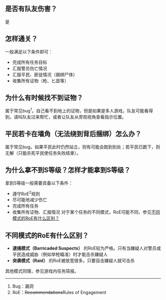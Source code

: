 ## 是否有队友伤害？

是

## 怎样通关？

一般满足以下条件即可：

* 完成所有任务目标
* 汇报警员伤亡情况
* 汇报平民、匪徒情况（捆绑尸体）
* 收集所有证物（枪、匕首等）

## 为什么有时候找不到证物？

属于常见bug<sup>1</sup>。自己看不到地上的证物，但是如果是多人游戏，队友可能看得到。请叫队友过来帮忙，或者让队友从旁观视角查看指示位置。

## 平民若卡在墙角（无法绕到背后捆绑）怎么办？

属于常见bug。如果平民此时仍然站立，则有可能会跑到别处；若平民已跪下，则无解（只能杀死平民使任务失败结束）。

## 为什么拿不到S等级？怎样才能拿到S等级？

拿到S等级一般需要具备以下条件：

* 遵守RoE<sup>2</sup>规则
* 尽可能地减少伤亡
* 完成所有任务
* 收集所有证物、汇报情况
  对于某个任务的不同模式，RoE可能不同，参见[不同模式的RoE有什么区别？](3%20-%20单人游戏与游戏过程.md)

## 不同模式的RoE有什么区别？

* **逮捕模式（Barricaded Suspects）** 的RoE较为严格。只有当嫌疑人对警员或平民造成威胁（例如举枪瞄准）时才能击杀嫌疑人
* **突袭模式（Raid）** 的RoE被放宽很多。只要目击嫌疑人就可击杀

其他模式同理，参见游戏内任务简报。

---

1. Bug：漏洞
2. RoE：~~Recommendations~~Rules of Engagement